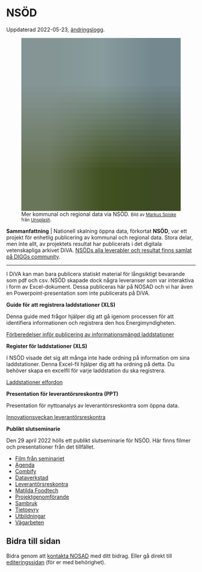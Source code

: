 # NSÖD

Uppdaterad 2022-05-23, [ändringslogg](https://gitlab.com/open-data-knowledge-sharing/wiki/-/wikis/NS%C3%96D/history).

<figure>
  <img width="640" height="460"
  class="blurry-load" src="data:image/gif;base64,R0lGODlhAwACAPIFAD1KI0JSIWp2WXOIj4WVlYicngAAAAAAACH5BAAAAAAALAAAAAADAAIAAAMESDUSkAA7" data-large="https://source.unsplash.com/uPXs5Vx5bIg" alt="NSÖD står för Nationell Skalning Öppna Data"
/>
<figcaption>Mer kommunal och regional data via NSÖD. <small>Bild av <a href="https://unsplash.com/@markusspiske?utm_source=nosad&utm_medium=referral">Markus Spiske</a> från <a href="https://unsplash.com/?utm_source=your_app_name&utm_medium=referral">Unsplash</a>.</small> </figcaption>
</figure>

**Sammanfattning** | Nationell skalning öppna data, förkortat **NSÖD**, var ett projekt för enhetlig publicering av kommunal och regional data. Stora delar, men inte allt, av projektets resultat har publicerats i det digitala vetenskapliga arkivet DiVA. [NSÖDs alla leverabler och resultat finns samlat på DIGGs community](https://community.dataportal.se/topic/169/projektet-nsöd-nationell-skalning-öppna-data?_=1651166650112).

<hr>

I DiVA kan man bara publicera statiskt material för långsiktigt bevarande som pdf och csv. NSÖD skapade dock några leveranser som var interaktiva i form av Excel-dokument. Dessa publiceras här på NOSAD och vi har även en Powerpoint-presentation som inte publicerats på DiVA.

**Guide för att registrera laddstationer (XLS)**

Denna guide med frågor hjälper dig att gå igenom processen för att identifiera informationen och registrera den hos Energimyndigheten.

[Förberedelser inför publicering av informationsmängd laddstationer](https://gitlab.com/open-data-knowledge-sharing/wiki/-/wikis/uploads/e153f82202f77c5c3f2632d484bf9019/Förberedelser-publicering-informationsmängd-Laddstationer-NSÖD.xlsx)

**Register för laddstationer (XLS)**

I NSÖD visade det sig att många inte hade ordning på information om sina laddstationer. Denna Excel-fil hjälper dig att ha ordning på detta. Du behöver skapa en excelfil för varje laddstation du ska registrera.

[Laddstationer elfordon](https://gitlab.com/open-data-knowledge-sharing/wiki/-/wikis/uploads/2aad283100bdaa61010e26c5d83aaa7c/Laddstationer-elfordon-_Laddstationsnamn_-_Kommunnamn__v2.0_NSÖD.xlsx)

**Presentation för leverantörsreskontra (PPT)**

Presentation för nyttoanalys av leverantörsreskontra som öppna data.

[Innovationsveckan leverantörsreskontra](https://gitlab.com/open-data-knowledge-sharing/wiki/-/wikis/uploads/d528102b64ef9e143a472550fb264ef2/2020-10-09_Innovationsveckan_Leverantorsreskontra.pdf)

**Publikt slutseminarie**

Den 29 april 2022 hölls ett publikt slutseminarie för NSÖD. Här finns filmer och presentationer från det tillfället.

- [Film från seminariet](https://data.jobtechdev.se/videos/nsod-20220429-publik-slutseminarium.mp4)
- [Agenda](https://gitlab.com/open-data-knowledge-sharing/wiki/-/wikis/uploads/8b3a62c16b91e95ce59f376a347ea4f3/Agenda_Publik_Slutseminarium_NSÖD_29_april_2022.pptx)
- [Combify](https://gitlab.com/open-data-knowledge-sharing/wiki/-/wikis/uploads/0eb29499d395a23ce3a0fa6892d6bd80/Publik_Slutseminarium_NSÖD_29_april_2022_Combify.pdf)
- [Dataverkstad](https://gitlab.com/open-data-knowledge-sharing/wiki/-/wikis/uploads/b607bb5dd5844a04f61caf9b3d01bbf6/Publik_Slutseminarium_NSÖD_29_april_2022_Dataverkstad.pptx)
- [Leverantörsreskontra](https://gitlab.com/open-data-knowledge-sharing/wiki/-/wikis/uploads/feefe1abce0c4735c06928e65d87a50f/Publik_Slutseminarium_NSÖD_29_april_2022_Leverantörsreskontra.pdf)
- [Matilda Foodtech](https://gitlab.com/open-data-knowledge-sharing/wiki/-/wikis/uploads/ff9ed1921e3e5b6391598bc2f54a10b4/Publik_Slutseminarium_NSÖD_29_april_2022_Matila_Foodtech.pdf)
- [Projektgenomförande](https://gitlab.com/open-data-knowledge-sharing/wiki/-/wikis/uploads/fe731aa62d312292e6414bcb9686aded/Publik_Slutseminarium_NSÖD_29_april_2022_Projektgenomförande.pptx)
- [Sambruk](https://gitlab.com/open-data-knowledge-sharing/wiki/-/wikis/uploads/07062fce55da7ca146976f579f282e41/Publik_Slutseminarium_NSÖD_29_april_2022_Sambruk.pdf)
- [Tietoevry](https://gitlab.com/open-data-knowledge-sharing/wiki/-/wikis/uploads/c4c5bb18f52bb8b102c054bb3346d650/2022-04-29_SlutseminariumNSOD_Tietoevry.pdf)
- [Utbildningar](uploads/758fb532d16587680a60f2ffe4c1801e/Publik_Slutseminarium_NSÖD_29_april_2022_Utbildningar.pdf)
- [Vägarbeten](https://gitlab.com/open-data-knowledge-sharing/wiki/-/wikis/uploads/39ea37e8e7959aed0954e3e50dd0bff2/Publik_Slutseminarium_NSÖD_29_april_2022_Vägarbeten.pptx)

## Bidra till sidan

Bidra genom att [kontakta NOSAD](mailto:maria.dalhage@digg.se) med ditt bidrag. Eller gå direkt till [editeringssidan](https://gitlab.com/open-data-knowledge-sharing/wiki/-/wikis/NS%C3%96D) (för er med behörighet).
